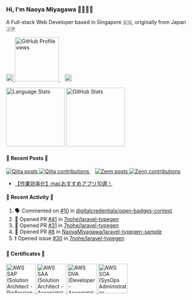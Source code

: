 ### Hi, I'm Naoya Miyagawa 🙋🏻‍♂️🌿

<p>A Full-stack Web Developer based in Singapore 🇸🇬, originally from Japan 🇯🇵</p>

<p align="left">
  <a href="https://github.com/NaoyaMiyagawa">
    <img
      alt="Github Link"
      src="https://img.shields.io/badge/GitHub-%2312100E.svg?&style=for-the-badge&logo=Github&logoColor=white"
      height="20"
    />
  </a>
  <a href="https://github.com/NaoyaMiyagawa">
    <img
      alt="GitHub Profile views"
      src="https://komarev.com/ghpvc/?username=NaoyaMiyagawa&color=57b172&logo=github&style=flat-square)"
      width="120"
    />
  </a>
  &nbsp;&nbsp;
  <a href="https://twitter.com/_miya_nm7" target="_blank">
    <img
      alt="Twitter Link"
      src="https://img.shields.io/badge/twitter-%231DA1F2.svg?&style=for-the-badge&logo=twitter&logoColor=white"
      height="20"
    />
  </a>
</p>

<p align="left">
  <img
    alt="Language Stats"
    src="https://github-readme-stats.vercel.app/api/top-langs/?username=NaoyaMiyagawa&layout=compact&count_private=true&show_icons=true&custom_title=Language+Stats&title_color=57b172&text_color=444&bg_color=ffffff,f5fff2,e8fcff,eefffb&hide=html,css,scss,pug,shell,vim+script"
    height="160"
  />
  <img
    alt="GitHub Stats"
    src="https://github-readme-stats.vercel.app/api?username=NaoyaMiyagawa&count_private=true&show_icons=true&custom_title=Github+Stats&title_color=57b172&icon_color=57b172&text_color=444&bg_color=ffffff,f5fff2,e8fcff,eefffb"
    height="160"
  />
</p>

#### 🌿 Recent Posts 🌿

<p align="left">
  <a href="https://qiita.com/NaoyaMiyagawa">
    <img
      alt="Qiita posts"
      src="https://badgen.org/img/qiita/NaoyaMiyagawa/articles?style=flat&label=Qiita+posts"
    />
  </a>
  <a href="https://qiita.com/NaoyaMiyagawa">
    <img
      alt="Qiita contributions"
      src="https://badgen.org/img/qiita/NaoyaMiyagawa/contributions?style=flat&label=Qiita+contributions"
    />
  </a>
  &nbsp;&nbsp;
  <a href="https://zenn.dev/n_miyagawa">
    <img
      alt="Zenn posts"
      src="https://badgen.org/img/zenn/n_miyagawa/articles?style=flat&label=Zenn+posts"
    />
  </a>
  <a href="https://zenn.dev/n_miyagawa">
    <img
      alt="Zenn contributions"
      src="https://badgen.org/img/zenn/n_miyagawa/likes?style=flat&label=Zenn+contribution"
    />
  </a>
</p>

<!-- BLOG-POST-LIST:START -->
- [【作業効率化】macおすすめアプリ10選！](https://zenn.dev/n_miyagawa/articles/202308_mac_must_have_apps)
<!-- BLOG-POST-LIST:END -->

#### 🌿 Recent Activity 🌿

<!--START_SECTION:activity-->

1. 🗣 Commented on [#10](https://github.com/digitalcredentials/open-badges-context/issues/10#issuecomment-2700362851) in [digitalcredentials/open-badges-context](https://github.com/digitalcredentials/open-badges-context)
2. 💪 Opened PR [#41](https://github.com/7nohe/laravel-typegen/pull/41) in [7nohe/laravel-typegen](https://github.com/7nohe/laravel-typegen)
3. 💪 Opened PR [#31](https://github.com/7nohe/laravel-typegen/pull/31) in [7nohe/laravel-typegen](https://github.com/7nohe/laravel-typegen)
4. 💪 Opened PR [#8](https://github.com/NaoyaMiyagawa/laravel-typegen-sample/pull/8) in [NaoyaMiyagawa/laravel-typegen-sample](https://github.com/NaoyaMiyagawa/laravel-typegen-sample)
5. ❗ Opened issue [#30](https://github.com/7nohe/laravel-typegen/issues/30) in [7nohe/laravel-typegen](https://github.com/7nohe/laravel-typegen)
<!--END_SECTION:activity-->

#### 🌿 Certificates 🌿

<p align="left">
  <a
    href="https://www.credly.com/badges/798d152a-c4e9-4e20-8e0c-fa35f38ca005/public_url"
  >
    <img
      alt="AWS SAP (Solution Architect - Professional)"
      src="https://images.credly.com/size/300x300/images/2d84e428-9078-49b6-a804-13c15383d0de/image.png"
      height="80"
    />
  </a>
  <a
    href="https://www.credly.com/badges/0661dcac-1f46-48f2-926e-13ba0cebc1d8/public_url"
  >
    <img
      alt="AWS SAA (Solution Architect - Associate)"
      src="https://images.credly.com/size/300x300/images/0e284c3f-5164-4b21-8660-0d84737941bc/image.png"
      height="80"
    />
  </a>
  <a
    href="https://www.credly.com/badges/0215bc8a-f267-4bc9-94e4-33945b59d67a/public_url"
  >
    <img
      alt="AWS DVA (Developer - Associate)"
      src="https://images.credly.com/size/300x300/images/b9feab85-1a43-4f6c-99a5-631b88d5461b/image.png"
      height="80"
    />
  </a>
  <a
    href="https://www.credly.com/badges/a69260b2-12f5-4e8f-929c-5601d8bf010b/public_url"
  >
    <img
      alt="AWS SOA (SysOps Administrator - Associate)"
      src="https://images.credly.com/size/300x300/images/f0d3fbb9-bfa7-4017-9989-7bde8eaf42b1/image.png"
      height="80"
    />
  </a>
</p>
